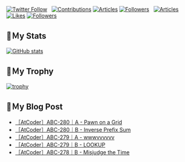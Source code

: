 [![Twitter Follow](https://img.shields.io/twitter/follow/hyperdb?label=twitter&logo=twitter&style=plastic)](https://twitter.com/hyperdb)
&nbsp;
[![Contributions](https://badgen.org/img/qiita/hyperdb/contributions?style=plastic)](https://qiita.com/hyperdb)
[![Articles](https://badgen.org/img/qiita/hyperdb/articles?style=plastic)](https://qiita.com/hyperdb)
[![Followers](https://badgen.org/img/qiita/hyperdb/followers?style=plastic)](https://qiita.com/hyperdb)
&nbsp;
[![Articles](https://badgen.org/img/zenn/hyperdb/articles)](https://zenn.dev/hyperdb)
[![Likes](https://badgen.org/img/zenn/hyperdb/likes?style=plastic)](https://zenn.dev/hyperdb)
[![Followers](https://badgen.org/img/zenn/hyperdb/followers?style=plastic)](https://zenn.dev/hyperdb)

## 🔖Ｍy Stats

[![GitHub stats](https://github-readme-stats-eight-theta.vercel.app/api?username=hyperdb&theme=radical&count_private=true&show_icons=true)](https://github.com/anuraghazra/github-readme-stats)

## 🔖Ｍy Trophy

[![trophy](https://github-profile-trophy.vercel.app/?username=hyperdb&theme=onedark)](https://github.com/ryo-ma/github-profile-trophy)

## 🔖Ｍy Blog Post

<!-- BLOG-POST-LIST:START -->
- [［AtCoder］ABC-280｜A - Pawn on a Grid](https://zenn.dev/hyperdb/articles/fa31d212f0a19e)
- [［AtCoder］ABC-280｜B - Inverse Prefix Sum](https://zenn.dev/hyperdb/articles/a55b4a9963160a)
- [［AtCoder］ABC-279｜A - wwwvvvvvv](https://zenn.dev/hyperdb/articles/91367b290f84eb)
- [［AtCoder］ABC-279｜B - LOOKUP](https://zenn.dev/hyperdb/articles/31e47fc7e2f34e)
- [［AtCoder］ABC-278｜B - Misjudge the Time](https://zenn.dev/hyperdb/articles/fd7dd6dc2fb1c0)
<!-- BLOG-POST-LIST:END -->

